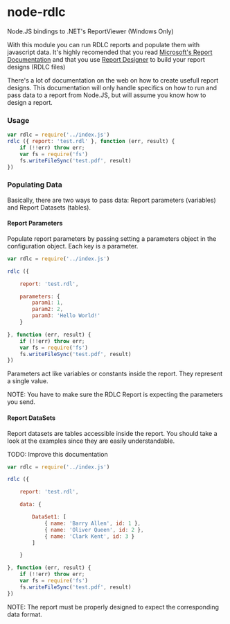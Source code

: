 # node-rdlc
Node.JS bindings to .NET's ReportViewer (Windows Only)

With this module you can run RDLC reports and populate them with javascript data. It's highly recomended that you read [Microsoft's Report Documentation](https://msdn.microsoft.com/en-us/library/bb885185.aspx) and that you use [Report Designer](https://msdn.microsoft.com/en-us/library/bb558708.aspx) to build your report designs (RDLC files)

There's a lot of documentation on the web on how to create usefull report designs. This documentation will only handle specifics on how to run and pass data to a report from Node.JS, but will assume you know how to design a report.

### Usage

```js
var rdlc = require('../index.js')
rdlc ({ report: 'test.rdl' }, function (err, result) {
	if (!!err) throw err;
	var fs = require('fs')
	fs.writeFileSync('test.pdf', result)
})
```

### Populating Data

Basically, there are two ways to pass data: Report parameters (variables) and Report Datasets (tables).

#### Report Parameters

Populate report parameters by passing setting a parameters object in the configuration object. Each key is a parameter.

```js
var rdlc = require('../index.js')

rdlc ({ 

	report: 'test.rdl', 

	parameters: {
		param1: 1,
		param2: 2,
		param3: 'Hello World!'
	}

}, function (err, result) {
	if (!!err) throw err;
	var fs = require('fs')
	fs.writeFileSync('test.pdf', result)
})
```

Parameters act like variables or constants inside the report. They represent a single value.

NOTE: You have to make sure the RDLC Report is expecting the parameters you send.

#### Report DataSets

Report datasets are tables accessible inside the report.
You should take a look at the examples since they are easily understandable.

TODO: Improve this documentation

```js
var rdlc = require('../index.js')

rdlc ({ 

	report: 'test.rdl', 

	data: {

		DataSet1: [
			{ name: 'Barry Allen', id: 1 },
			{ name: 'Oliver Queen', id: 2 },
			{ name: 'Clark Kent', id: 3 }
		]

	}

}, function (err, result) {
	if (!!err) throw err;
	var fs = require('fs')
	fs.writeFileSync('test.pdf', result)
})
```

NOTE: The report must be properly designed to expect the corresponding data format.
